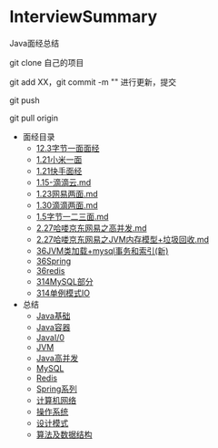 # InterviewSummary
Java面经总结

git clone 自己的项目

git add XX，git commit -m "" 进行更新，提交

git push 

git pull origin

* 面经目录
	* [12.3字节一面面经](12.3字节一面面经.md)
	* [1.21小米一面](1.21小米一面.md)
	* [1.21快手面经](1.21快手面经.md)
	* [1.15-滴滴云.md](1.15-滴滴云.md)
	* [1.23网易两面.md](1.23网易两面.md)
	* [1.30滴滴两面.md](1.30滴滴两面.md)
	* [1.5字节一二三面.md](1.5字节跳动一二三面.md)
	* [2.27哈喽京东网易之高并发.md](哈喽京东网易之高并发.md)
	* [2.27哈喽京东网易之JVM内存模型+垃圾回收.md](JVM内存模型+垃圾回收.md)
	* [36JVM类加载+mysql事务和索引(新)](36JVM类加载+mysql事务和索引新.md)
	* [36Spring](36Spring部分.md)
	* [36redis](36redis.md)
	* [314MySQL部分](314MySQL部分.md)
	* [314单例模式IO](314单例模式IO.md)
* 总结
  * [Java基础](Java基础.md)
  * [Java容器](Java容器.md)
  * [JavaI/0](JavaI0.md)
  * [JVM](JVM.md)
  * [Java高并发](Java高并发.md)
  * [MySQL](MySQL.md)
  * [Redis](Redis.md)
  * [Spring系列](Spring系列.md)
  * [计算机网络](计算机网络.md)
  * [操作系统](操作系统.md)
  * [设计模式](设计模式.md)
  * [算法及数据结构](算法及数据结构.md)